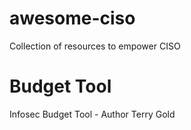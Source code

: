 # awesome-ciso
Collection of resources to empower CISO

# Budget Tool 
Infosec Budget Tool - Author Terry Gold

